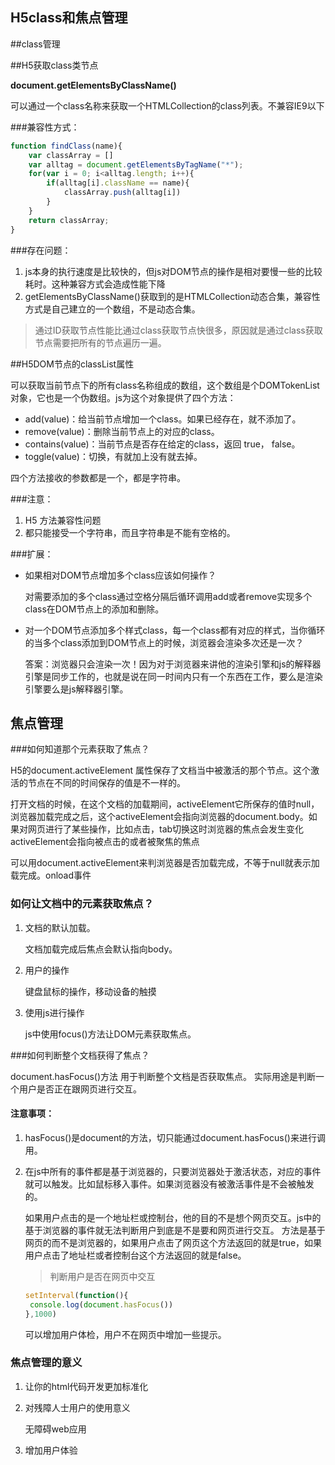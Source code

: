## H5class和焦点管理

##class管理

##H5获取class类节点

**document.getElementsByClassName()**

可以通过一个class名称来获取一个HTMLCollection的class列表。不兼容IE9以下

###兼容性方式：

```js
function findClass(name){
    var classArray = []
    var alltag = document.getElementsByTagName("*");
    for(var i = 0; i<alltag.length; i++){
        if(alltag[i].className == name){
        	classArray.push(alltag[i])
        }
    }
    return classArray;
}
```

###存在问题：

1. js本身的执行速度是比较快的，但js对DOM节点的操作是相对要慢一些的比较耗时。这种兼容方式会造成性能下降
2. getElementsByClassName()获取到的是HTMLCollection动态合集，兼容性方式是自己建立的一个数组，不是动态合集。

> 通过ID获取节点性能比通过class获取节点快很多，原因就是通过class获取节点需要把所有的节点遍历一遍。

##H5DOM节点的classList属性

可以获取当前节点下的所有class名称组成的数组，这个数组是个DOMTokenList对象，它也是一个伪数组。js为这个对象提供了四个方法：

* add(value)：给当前节点增加一个class。如果已经存在，就不添加了。
* remove(value)：删除当前节点上的对应的class。
* contains(value)：当前节点是否存在给定的class，返回 true， false。
* toggle(value)：切换，有就加上没有就去掉。

四个方法接收的参数都是一个，都是字符串。

###注意：

1. H5 方法兼容性问题
2. 都只能接受一个字符串，而且字符串是不能有空格的。

###扩展：

* 如果相对DOM节点增加多个class应该如何操作？

  对需要添加的多个class通过空格分隔后循环调用add或者remove实现多个class在DOM节点上的添加和删除。

* 对一个DOM节点添加多个样式class，每一个class都有对应的样式，当你循环的当多个class添加到DOM节点上的时候，浏览器会渲染多次还是一次？

  答案：浏览器只会渲染一次！因为对于浏览器来讲他的渲染引擎和js的解释器引擎是同步工作的，也就是说在同一时间内只有一个东西在工作，要么是渲染引擎要么是js解释器引擎。

## 焦点管理

###如何知道那个元素获取了焦点？

H5的document.activeElement 属性保存了文档当中被激活的那个节点。这个激活的节点在不同的时间保存的值是不一样的。

打开文档的时候，在这个文档的加载期间，activeElement它所保存的值时null，浏览器加载完成之后，这个activeElement会指向浏览器的document.body。如果对网页进行了某些操作，比如点击，tab切换这时浏览器的焦点会发生变化activeElement会指向被点击的或者被聚焦的焦点

可以用document.activeElement来判浏览器是否加载完成，不等于null就表示加载完成。onload事件

### 如何让文档中的元素获取焦点？

1. 文档的默认加载。

   文档加载完成后焦点会默认指向body。

2. 用户的操作

   键盘鼠标的操作，移动设备的触摸

3. 使用js进行操作

   js中使用focus()方法让DOM元素获取焦点。

###如何判断整个文档获得了焦点？

 document.hasFocus()方法 用于判断整个文档是否获取焦点。 实际用途是判断一个用户是否正在跟网页进行交互。

#### 注意事项：

1. hasFocus()是document的方法，切只能通过document.hasFocus()来进行调用。

2. 在js中所有的事件都是基于浏览器的，只要浏览器处于激活状态，对应的事件就可以触发。比如鼠标移入事件。如果浏览器没有被激活事件是不会被触发的。

   如果用户点击的是一个地址栏或控制台，他的目的不是想个网页交互。js中的基于浏览器的事件就无法判断用户到底是不是要和网页进行交互。 方法是基于网页的而不是浏览器的，如果用户点击了网页这个方法返回的就是true，如果用户点击了地址栏或者控制台这个方法返回的就是false。

   > 判断用户是否在网页中交互

   ```js
   setInterval(function(){
   	console.log(document.hasFocus())
   },1000)
   ```

   可以增加用户体检，用户不在网页中增加一些提示。

### 焦点管理的意义

1. 让你的html代码开发更加标准化

2. 对残障人士用户的使用意义

   无障碍web应用

3. 增加用户体验